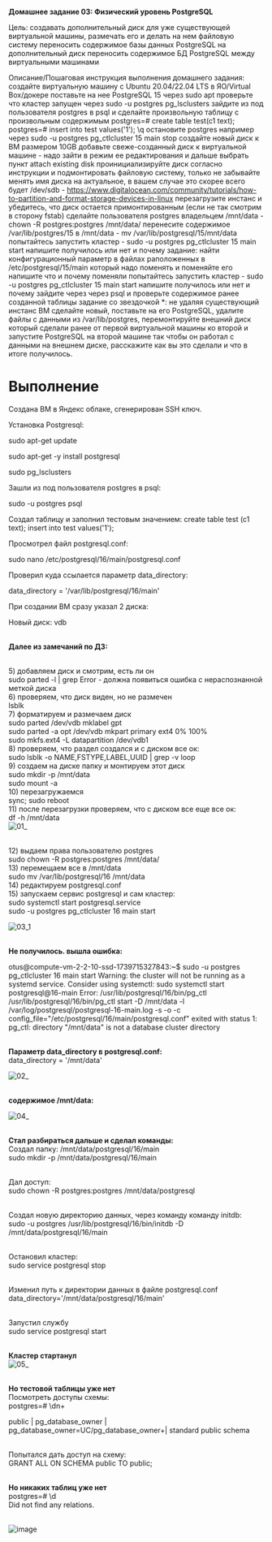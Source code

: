 <b>Домашнее задание 03: Физический уровень PostgreSQL</b>

Цель:
создавать дополнительный диск для уже существующей виртуальной машины, размечать его и делать на нем файловую систему
переносить содержимое базы данных PostgreSQL на дополнительный диск
переносить содержимое БД PostgreSQL между виртуальными машинами

Описание/Пошаговая инструкция выполнения домашнего задания:
создайте виртуальную машину c Ubuntu 20.04/22.04 LTS в ЯО/Virtual Box/докере
поставьте на нее PostgreSQL 15 через sudo apt
проверьте что кластер запущен через sudo -u postgres pg_lsclusters
зайдите из под пользователя postgres в psql и сделайте произвольную таблицу с произвольным содержимым
postgres=# create table test(c1 text);
postgres=# insert into test values('1');
\q
остановите postgres например через sudo -u postgres pg_ctlcluster 15 main stop
создайте новый диск к ВМ размером 10GB
добавьте свеже-созданный диск к виртуальной машине - надо зайти в режим ее редактирования и дальше выбрать пункт attach existing disk
проинициализируйте диск согласно инструкции и подмонтировать файловую систему, только не забывайте менять имя диска на актуальное, в вашем случае это скорее всего будет /dev/sdb - https://www.digitalocean.com/community/tutorials/how-to-partition-and-format-storage-devices-in-linux
перезагрузите инстанс и убедитесь, что диск остается примонтированным (если не так смотрим в сторону fstab)
сделайте пользователя postgres владельцем /mnt/data - chown -R postgres:postgres /mnt/data/
перенесите содержимое /var/lib/postgres/15 в /mnt/data - mv /var/lib/postgresql/15/mnt/data
попытайтесь запустить кластер - sudo -u postgres pg_ctlcluster 15 main start
напишите получилось или нет и почему
задание: найти конфигурационный параметр в файлах раположенных в /etc/postgresql/15/main который надо поменять и поменяйте его
напишите что и почему поменяли
попытайтесь запустить кластер - sudo -u postgres pg_ctlcluster 15 main start
напишите получилось или нет и почему
зайдите через через psql и проверьте содержимое ранее созданной таблицы
задание со звездочкой *: не удаляя существующий инстанс ВМ сделайте новый, поставьте на его PostgreSQL, удалите файлы с данными из /var/lib/postgres, перемонтируйте внешний диск который сделали ранее от первой виртуальной машины ко второй и запустите PostgreSQL на второй машине так чтобы он работал с данными на внешнем диске, расскажите как вы это сделали и что в итоге получилось.

# Выполнение
Создана ВМ в Яндекс облаке, сгенерирован SSH ключ.


Установка Postgresql:

sudo apt-get update

sudo apt-get -y install postgresql

sudo pg_lsclusters 

Зашли из под пользователя postgres в psql:

sudo -u postgres psql

Создал таблицу и заполнил тестовым значением:
create table test (c1 text);
insert into test values('1');



Просмотрел файл postgresql.conf:

sudo nano /etc/postgresql/16/main/postgresql.conf

Проверил куда ссылается параметр data_directory:

data_directory = '/var/lib/postgresql/16/main'



При создании ВМ сразу указал 2 диска:

Новый диск: vdb



<br><b>Далее из замечаний по ДЗ:</b>

<br>5) добавляем диск и смотрим, есть ли он
<br>sudo parted -l | grep Error - должна появиться ошибка с нераспознанной меткой диска
<br>6) проверяем, что диск виден, но не размечен
<br>lsblk
<br>7) форматируем и размечаем диск
<br>sudo parted /dev/vdb mklabel gpt
<br>sudo parted -a opt /dev/vdb mkpart primary ext4 0% 100%
<br>sudo mkfs.ext4 -L datapartition /dev/vdb1
<br>8) проверяем, что раздел создался и с диском все ок:
<br>sudo lsblk -o NAME,FSTYPE,LABEL,UUID | grep -v loop
<br>9) создаем на диске папку и монтируем этот диск
<br>sudo mkdir -p /mnt/data
<br>sudo mount -a
<br>10) перезагружаемся
<br>sync; sudo reboot
<br>11) после перезагрузки проверяем, что с диском все еще все ок:
<br>df -h /mnt/data
<br>![01_](https://github.com/user-attachments/assets/9896eea6-a158-4398-8f43-635f49e92a6b)


<br>12) выдаем права пользователю postgres
<br>sudo chown -R postgres:postgres /mnt/data/
<br>13) перемещаем все в /mnt/data
<br>sudo mv /var/lib/postgresql/16 /mnt/data
<br>14) редактируем postgresql.conf
<br>15) запускаем сервис postgresql и сам кластер:
<br>sudo systemctl start postgresql.service
<br>sudo -u postgres pg_ctlcluster 16 main start

![03_1](https://github.com/user-attachments/assets/ebc0394d-b9ce-44da-8b7d-7ab3138c9eed)


<br><b>Не получилось. вышла ошибка:</b>


otus@compute-vm-2-2-10-ssd-1739715327843:~$ sudo -u postgres pg_ctlcluster 16 main start
Warning: the cluster will not be running as a systemd service. Consider using systemctl:
  sudo systemctl start postgresql@16-main
Error: /usr/lib/postgresql/16/bin/pg_ctl /usr/lib/postgresql/16/bin/pg_ctl start -D /mnt/data -l /var/log/postgresql/postgresql-16-main.log -s -o  -c config_file="/etc/postgresql/16/main/postgresql.conf"  exited with status 1:
pg_ctl: directory "/mnt/data" is not a database cluster directory



<br><b>Параметр data_directory в postgresql.conf:</b>
<br>data_directory = '/mnt/data'

![02_](https://github.com/user-attachments/assets/eca86d07-9dc5-4e9c-aa41-51fef11b888f)


<br><b>содержимое /mnt/data:</b>

![04_](https://github.com/user-attachments/assets/2469ce42-5dd0-4fd4-af47-cd6b862e09d4)



<br><b>Стал разбираться дальше и сделал команды:</b>
<br>Создал папку: /mnt/data/postgresql/16/main
<br>sudo mkdir -p /mnt/data/postgresql/16/main

<br>Дал доступ:
<br>sudo chown -R postgres:postgres /mnt/data/postgresql


<br>Создал новую директорию данных, через команду команду initdb:
<br>sudo -u postgres /usr/lib/postgresql/16/bin/initdb -D /mnt/data/postgresql/16/main


<br>Остановил кластер:
<br>sudo service postgresql stop

<br>Изменил путь к директории данных в файле postgresql.conf
<br>data_directory='/mnt/data/postgresql/16/main'

<br>Запустил службу
<br>sudo service postgresql start

<br><b>Кластер стартанул</b>
<br>![05_](https://github.com/user-attachments/assets/f3222518-094f-4046-bafb-243d65a1e096)


<br><b>Но тестовой таблицы уже нет</b>
<br>Посмотреть доступы схемы:
<br>postgres=# \dn+
<br>
 
 public | pg_database_owner | pg_database_owner=UC/pg_database_owner+| standard public schema


<br>Попытался дать доступ на схему:
<br>GRANT ALL ON SCHEMA public TO public;

<br><b>Но никаких таблиц уже нет</b>
<br>postgres=# \d
<br>Did not find any relations.

<br>![image](https://github.com/user-attachments/assets/f961fdf6-4c98-4e4f-89a7-7050f95dae5d)

